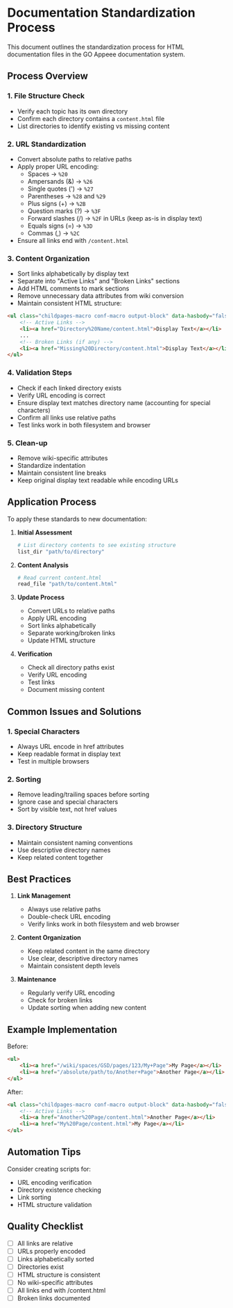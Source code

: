 # Documentation Standardization Process

This document outlines the standardization process for HTML documentation files in the GO Appeee documentation system.

## Process Overview

### 1. File Structure Check
- Verify each topic has its own directory
- Confirm each directory contains a `content.html` file
- List directories to identify existing vs missing content

### 2. URL Standardization
- Convert absolute paths to relative paths
- Apply proper URL encoding:
  - Spaces → `%20`
  - Ampersands (&) → `%26`
  - Single quotes (') → `%27`
  - Parentheses → `%28` and `%29`
  - Plus signs (+) → `%2B`
  - Question marks (?) → `%3F`
  - Forward slashes (/) → `%2F` in URLs (keep as-is in display text)
  - Equals signs (=) → `%3D`
  - Commas (,) → `%2C`
- Ensure all links end with `/content.html`

### 3. Content Organization
- Sort links alphabetically by display text
- Separate into "Active Links" and "Broken Links" sections
- Add HTML comments to mark sections
- Remove unnecessary data attributes from wiki conversion
- Maintain consistent HTML structure:
```html
<ul class="childpages-macro conf-macro output-block" data-hasbody="false" data-macro-name="children">
    <!-- Active Links -->
    <li><a href="Directory%20Name/content.html">Display Text</a></li>
    ...
    <!-- Broken Links (if any) -->
    <li><a href="Missing%20Directory/content.html">Display Text</a></li>
</ul>
```

### 4. Validation Steps
- Check if each linked directory exists
- Verify URL encoding is correct
- Ensure display text matches directory name (accounting for special characters)
- Confirm all links use relative paths
- Test links work in both filesystem and browser

### 5. Clean-up
- Remove wiki-specific attributes
- Standardize indentation
- Maintain consistent line breaks
- Keep original display text readable while encoding URLs

## Application Process

To apply these standards to new documentation:

1. **Initial Assessment**
   ```bash
   # List directory contents to see existing structure
   list_dir "path/to/directory"
   ```

2. **Content Analysis**
   ```bash
   # Read current content.html
   read_file "path/to/content.html"
   ```

3. **Update Process**
   - Convert URLs to relative paths
   - Apply URL encoding
   - Sort links alphabetically
   - Separate working/broken links
   - Update HTML structure

4. **Verification**
   - Check all directory paths exist
   - Verify URL encoding
   - Test links
   - Document missing content

## Common Issues and Solutions

### 1. Special Characters
- Always URL encode in href attributes
- Keep readable format in display text
- Test in multiple browsers

### 2. Sorting
- Remove leading/trailing spaces before sorting
- Ignore case and special characters
- Sort by visible text, not href values

### 3. Directory Structure
- Maintain consistent naming conventions
- Use descriptive directory names
- Keep related content together

## Best Practices

1. **Link Management**
   - Always use relative paths
   - Double-check URL encoding
   - Verify links work in both filesystem and web browser

2. **Content Organization**
   - Keep related content in the same directory
   - Use clear, descriptive directory names
   - Maintain consistent depth levels

3. **Maintenance**
   - Regularly verify URL encoding
   - Check for broken links
   - Update sorting when adding new content

## Example Implementation

Before:
```html
<ul>
    <li><a href="/wiki/spaces/GSD/pages/123/My+Page">My Page</a></li>
    <li><a href="/absolute/path/to/Another+Page">Another Page</a></li>
</ul>
```

After:
```html
<ul class="childpages-macro conf-macro output-block" data-hasbody="false" data-macro-name="children">
    <!-- Active Links -->
    <li><a href="Another%20Page/content.html">Another Page</a></li>
    <li><a href="My%20Page/content.html">My Page</a></li>
</ul>
```

## Automation Tips

Consider creating scripts for:
- URL encoding verification
- Directory existence checking
- Link sorting
- HTML structure validation

## Quality Checklist

- [ ] All links are relative
- [ ] URLs properly encoded
- [ ] Links alphabetically sorted
- [ ] Directories exist
- [ ] HTML structure is consistent
- [ ] No wiki-specific attributes
- [ ] All links end with /content.html
- [ ] Broken links documented 